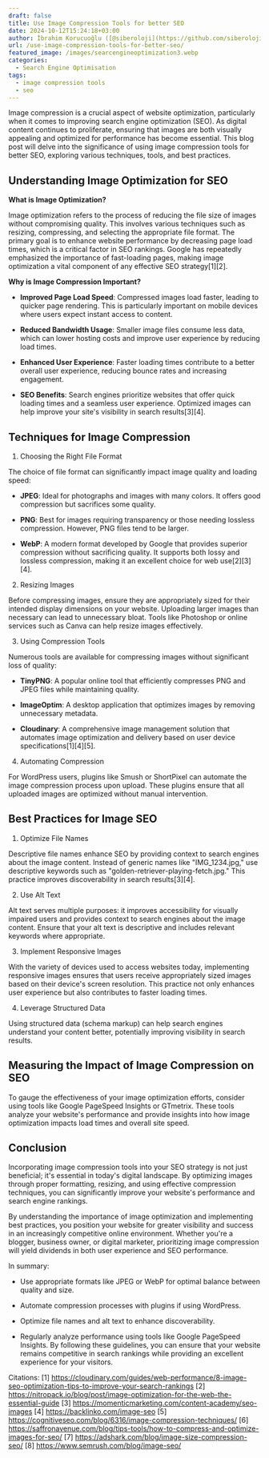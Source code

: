 ```yaml
---
draft: false
title: Use Image Compression Tools for better SEO
date: 2024-10-12T15:24:18+03:00
author: İbrahim Korucuoğlu ([@siberoloji](https://github.com/siberoloji))
url: /use-image-compression-tools-for-better-seo/
featured_image: /images/searcengineoptimization3.webp
categories:
  - Search Engine Optimisation
tags:
  - image compression tools
  - seo
---
```

Image compression is a crucial aspect of website optimization, particularly when it comes to improving search engine optimization (SEO). As digital content continues to proliferate, ensuring that images are both visually appealing and optimized for performance has become essential. This blog post will delve into the significance of using image compression tools for better SEO, exploring various techniques, tools, and best practices.

## Understanding Image Optimization for SEO

**What is Image Optimization?**

Image optimization refers to the process of reducing the file size of images without compromising quality. This involves various techniques such as resizing, compressing, and selecting the appropriate file format. The primary goal is to enhance website performance by decreasing page load times, which is a critical factor in SEO rankings. Google has repeatedly emphasized the importance of fast-loading pages, making image optimization a vital component of any effective SEO strategy[1][2].

**Why is Image Compression Important?**
* **Improved Page Load Speed**: Compressed images load faster, leading to quicker page rendering. This is particularly important on mobile devices where users expect instant access to content.

* **Reduced Bandwidth Usage**: Smaller image files consume less data, which can lower hosting costs and improve user experience by reducing load times.

* **Enhanced User Experience**: Faster loading times contribute to a better overall user experience, reducing bounce rates and increasing engagement.

* **SEO Benefits**: Search engines prioritize websites that offer quick loading times and a seamless user experience. Optimized images can help improve your site's visibility in search results[3][4].
## Techniques for Image Compression

1. Choosing the Right File Format

The choice of file format can significantly impact image quality and loading speed:
* **JPEG**: Ideal for photographs and images with many colors. It offers good compression but sacrifices some quality.

* **PNG**: Best for images requiring transparency or those needing lossless compression. However, PNG files tend to be larger.

* **WebP**: A modern format developed by Google that provides superior compression without sacrificing quality. It supports both lossy and lossless compression, making it an excellent choice for web use[2][3][4].
2. Resizing Images

Before compressing images, ensure they are appropriately sized for their intended display dimensions on your website. Uploading larger images than necessary can lead to unnecessary bloat. Tools like Photoshop or online services such as Canva can help resize images effectively.

3. Using Compression Tools

Numerous tools are available for compressing images without significant loss of quality:
* **TinyPNG**: A popular online tool that efficiently compresses PNG and JPEG files while maintaining quality.

* **ImageOptim**: A desktop application that optimizes images by removing unnecessary metadata.

* **Cloudinary**: A comprehensive image management solution that automates image optimization and delivery based on user device specifications[1][4][5].
4. Automating Compression

For WordPress users, plugins like Smush or ShortPixel can automate the image compression process upon upload. These plugins ensure that all uploaded images are optimized without manual intervention.

## Best Practices for Image SEO

1. Optimize File Names

Descriptive file names enhance SEO by providing context to search engines about the image content. Instead of generic names like "IMG_1234.jpg," use descriptive keywords such as "golden-retriever-playing-fetch.jpg." This practice improves discoverability in search results[3][4].

2. Use Alt Text

Alt text serves multiple purposes: it improves accessibility for visually impaired users and provides context to search engines about the image content. Ensure that your alt text is descriptive and includes relevant keywords where appropriate.

3. Implement Responsive Images

With the variety of devices used to access websites today, implementing responsive images ensures that users receive appropriately sized images based on their device's screen resolution. This practice not only enhances user experience but also contributes to faster loading times.

4. Leverage Structured Data

Using structured data (schema markup) can help search engines understand your content better, potentially improving visibility in search results.

## Measuring the Impact of Image Compression on SEO

To gauge the effectiveness of your image optimization efforts, consider using tools like Google PageSpeed Insights or GTmetrix. These tools analyze your website's performance and provide insights into how image optimization impacts load times and overall site speed.

## Conclusion

Incorporating image compression tools into your SEO strategy is not just beneficial; it's essential in today's digital landscape. By optimizing images through proper formatting, resizing, and using effective compression techniques, you can significantly improve your website's performance and search engine rankings.

By understanding the importance of image optimization and implementing best practices, you position your website for greater visibility and success in an increasingly competitive online environment. Whether you're a blogger, business owner, or digital marketer, prioritizing image compression will yield dividends in both user experience and SEO performance.

In summary:
* Use appropriate formats like JPEG or WebP for optimal balance between quality and size.

* Automate compression processes with plugins if using WordPress.

* Optimize file names and alt text to enhance discoverability.

* Regularly analyze performance using tools like Google PageSpeed Insights.
By following these guidelines, you can ensure that your website remains competitive in search rankings while providing an excellent experience for your visitors.

Citations: [1] https://cloudinary.com/guides/web-performance/8-image-seo-optimization-tips-to-improve-your-search-rankings [2] https://nitropack.io/blog/post/image-optimization-for-the-web-the-essential-guide [3] https://momenticmarketing.com/content-academy/seo-images [4] https://backlinko.com/image-seo [5] https://cognitiveseo.com/blog/6316/image-compression-techniques/ [6] https://saffronavenue.com/blog/tips-tools/how-to-compress-and-optimize-images-for-seo/ [7] https://adshark.com/blog/image-size-compression-seo/ [8] https://www.semrush.com/blog/image-seo/
